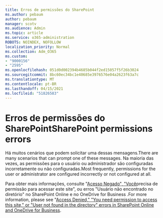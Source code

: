 ```yaml
---
title: Erros de permissões do SharePoint
ms.author: pebaum
author: pebaum
manager: scotv
ms.audience: Admin
ms.topic: article
ms.service: o365-administration
ROBOTS: NOINDEX, NOFOLLOW
localization_priority: Normal
ms.collection: Adm_O365
ms.custom:
- "9000156"
- "2595"
ms.openlocfilehash: 051d0d002394b4685b044f2ed15057f5f26b3024
ms.sourcegitcommit: 8bc60ec34bc1e40685e3976576e04a2623f63a7c
ms.translationtype: MT
ms.contentlocale: pt-BR
ms.lasthandoff: 04/15/2021
ms.locfileid: "51826583"
---
```

# <a name="sharepoint-permissions-errors"></a><span data-ttu-id="54768-102">Erros de permissões do SharePoint</span><span class="sxs-lookup"><span data-stu-id="54768-102">SharePoint permissions errors</span></span>

<span data-ttu-id="54768-103">Há muitos cenários que podem solicitar uma dessas mensagens.</span><span class="sxs-lookup"><span data-stu-id="54768-103">There are many scenarios that can prompt one of these messages.</span></span> <span data-ttu-id="54768-104">Na maioria das vezes, as permissões para o usuário ou administrador são configuradas incorretamente ou não configuradas.</span><span class="sxs-lookup"><span data-stu-id="54768-104">Most frequently, permissions for the user or administrator are configured incorrectly or not configured at all.</span></span> 

<span data-ttu-id="54768-105">Para obter mais informações, consulte "[Acesso Negado", "Você](https://docs.microsoft.com/sharepoint/support/administration/access-denied-or-need-permission-error-sharepoint-online-or-onedrive-for-business)precisa de permissão para acessar este site", ou erros "Usuário não encontrado no diretório" no SharePoint Online e no OneDrive for Business .</span><span class="sxs-lookup"><span data-stu-id="54768-105">For more information, please see "[Access Denied," "You need permission to access this site," or "User not found in the directory" errors in SharePoint Online and OneDrive for Business](https://docs.microsoft.com/sharepoint/support/administration/access-denied-or-need-permission-error-sharepoint-online-or-onedrive-for-business).</span></span>
